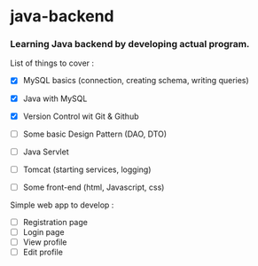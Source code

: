 # java-backend

### Learning Java backend by developing actual program. 

List of things to cover :

- [x] MySQL basics (connection, creating schema, writing queries)
- [x] Java with MySQL 
- [x] Version Control wit Git & Github
- [ ] Some basic Design Pattern (DAO, DTO)
- [ ] Java Servlet
- [ ] Tomcat (starting services, logging)
- [ ] Some front-end (html, Javascript, css)


Simple web app to develop :
- [ ] Registration page
- [ ] Login page
- [ ] View profile
- [ ] Edit profile
